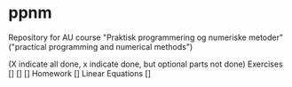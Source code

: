 # ppnm
Repository for AU course "Praktisk programmering og numeriske metoder" ("practical programming and numerical methods")


(X indicate all done, x indicate done, but optional parts not done)
Exercises
[]
[]
[]
Homework
[] Linear Equations
[]
